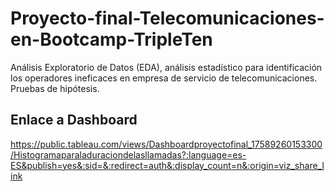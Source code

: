 # Proyecto-final-Telecomunicaciones-en-Bootcamp-TripleTen
Análisis Exploratorio de Datos (EDA), análisis estadístico para identificación los operadores ineficaces en empresa de servicio de telecomunicaciones. Pruebas de hipótesis.

## Enlace a Dashboard
https://public.tableau.com/views/Dashboardproyectofinal_17589260153300/Histogramaparaladuraciondelasllamadas?:language=es-ES&publish=yes&:sid=&:redirect=auth&:display_count=n&:origin=viz_share_link
